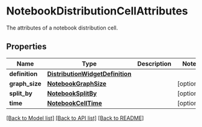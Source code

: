 # NotebookDistributionCellAttributes

The attributes of a notebook distribution cell.

## Properties
Name | Type | Description | Notes
------------ | ------------- | ------------- | -------------
**definition** | [**DistributionWidgetDefinition**](DistributionWidgetDefinition.md) |  | 
**graph_size** | [**NotebookGraphSize**](NotebookGraphSize.md) |  | [optional] 
**split_by** | [**NotebookSplitBy**](NotebookSplitBy.md) |  | [optional] 
**time** | [**NotebookCellTime**](NotebookCellTime.md) |  | [optional] 

[[Back to Model list]](README.md#documentation-for-models) [[Back to API list]](README.md#documentation-for-api-endpoints) [[Back to README]](README.md)


